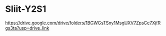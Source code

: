 # Sliit-Y2S1
https://drive.google.com/drive/folders/1BGWGsTSny1MsgUXV7ZpsCe7XjfRgs3ta?usp=drive_link

